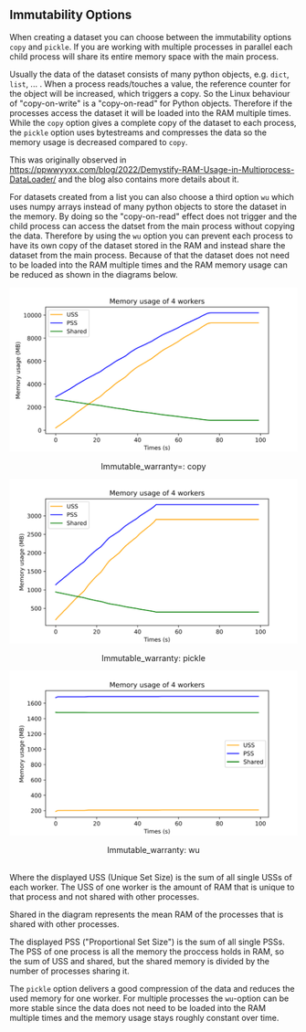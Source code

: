 
## Immutability Options


When creating a dataset you can choose between the immutability options `copy` and `pickle`. If you are working with multiple processes in parallel each child process will share its entire memory space with the main process. 

Usually the data of the dataset consists of many python objects, e.g. `dict`, `list`, ... . When a process reads/touches a value, the reference counter for the object will be increased, which triggers a copy. So the Linux behaviour of "copy-on-write" is a "copy-on-read" for Python objects. Therefore if the processes access the dataset it will be loaded into the RAM multiple times.
While the `copy` option gives a complete copy of the dataset to each process, the `pickle` option uses bytestreams and compresses the data so the memory usage is decreased compared to `copy`.

This was originally observed in  https://ppwwyyxx.com/blog/2022/Demystify-RAM-Usage-in-Multiprocess-DataLoader/ and the blog also contains more details about it.

For datasets created from a list you can also choose a third option `wu` which uses numpy arrays instead of many python objects to store the dataset in the memory. By doing so the "copy-on-read" effect does not trigger and the child process can access the datset from the main process without copying the data.
Therefore by using the `wu` option you can prevent each process to have its own copy of the dataset stored in the RAM and instead share the dataset from the main process. Because of that the dataset does not need to be loaded into the RAM multiple times and the RAM memory usage can be reduced as shown in the diagrams below.

![Memory Usage with copy](copy.svg)
<div align="center">
Immutable_warranty=: copy
</div>

![Memory Usage with pickle](pickle.svg)
<div align="center">
Immutable_warranty: pickle
</div>

![Memory Usage with wu](wu.svg)
<div align="center">
Immutable_warranty: wu
</div>
<br>

Where the displayed USS (Unique Set Size) is the sum of all single USSs of each worker. The USS of one worker is the amount of RAM that is unique to that process and not shared with other processes.

Shared in the diagram represents the mean RAM of the processes that is shared with other processes. 

The displayed PSS ("Proportional Set Size") is the sum of all single PSSs. The PSS of one process is all the memory the proccess holds in RAM, so the sum of USS and shared, but the shared memory is divided by the number of processes sharing it.


The `pickle` option delivers a good compression of the data and reduces the used memory for one worker.
For multiple processes the `wu`-option can be more stable since the data does not need to be loaded into the RAM multiple times and the memory usage stays roughly constant over time.












